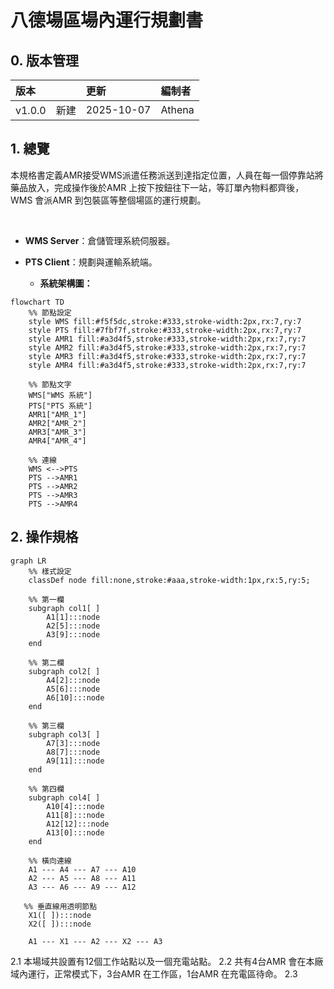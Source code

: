 # 八德場區場內運行規劃書

## 0. 版本管理
|版本 | 更新| 編制者 |
|:------|:------|:------|
| v1.0.0　新建| 2025-10-07 |Athena |


## 1. 總覽

本規格書定義AMR接受WMS派遣任務派送到達指定位置，人員在每一個停靠站將藥品放入，完成操作後於AMR 上按下按鈕往下一站，等訂單內物料都齊後，WMS 會派AMR 到包裝區等整個場區的運行規劃。

<br>

- **WMS Server**：倉儲管理系統伺服器。
- **PTS Client**：規劃與運輸系統端。

  - **系統架構圖：**

```mermaid
flowchart TD
    %% 節點設定
    style WMS fill:#f5f5dc,stroke:#333,stroke-width:2px,rx:7,ry:7
    style PTS fill:#7fbf7f,stroke:#333,stroke-width:2px,rx:7,ry:7
    style AMR1 fill:#a3d4f5,stroke:#333,stroke-width:2px,rx:7,ry:7
    style AMR2 fill:#a3d4f5,stroke:#333,stroke-width:2px,rx:7,ry:7
    style AMR3 fill:#a3d4f5,stroke:#333,stroke-width:2px,rx:7,ry:7
    style AMR4 fill:#a3d4f5,stroke:#333,stroke-width:2px,rx:7,ry:7

    %% 節點文字
    WMS["WMS 系統"]
    PTS["PTS 系統"]
    AMR1["AMR_1"]
    AMR2["AMR_2"]
    AMR3["AMR_3"]
    AMR4["AMR_4"]

    %% 連線
    WMS <-->PTS
    PTS -->AMR1
    PTS -->AMR2
    PTS -->AMR3
    PTS -->AMR4
```


## 2. 操作規格


```mermaid
graph LR
    %% 樣式設定
    classDef node fill:none,stroke:#aaa,stroke-width:1px,rx:5,ry:5;

    %% 第一欄
    subgraph col1[ ]
        A1[1]:::node
        A2[5]:::node
        A3[9]:::node
    end

    %% 第二欄
    subgraph col2[ ]
        A4[2]:::node
        A5[6]:::node
        A6[10]:::node
    end

    %% 第三欄
    subgraph col3[ ]
        A7[3]:::node
        A8[7]:::node
        A9[11]:::node
    end

    %% 第四欄
    subgraph col4[ ]
        A10[4]:::node
        A11[8]:::node
        A12[12]:::node
        A13[0]:::node
    end

    %% 橫向連線
    A1 --- A4 --- A7 --- A10
    A2 --- A5 --- A8 --- A11
    A3 --- A6 --- A9 --- A12

   %% 垂直線用透明節點
    X1([ ]):::node
    X2([ ]):::node

    A1 --- X1 --- A2 --- X2 --- A3
```

2.1 本場域共設置有12個工作站點以及一個充電站點。
2.2 共有4台AMR 會在本廠域內運行，正常模式下，3台AMR 在工作區，1台AMR 在充電區待命。
2.3 




